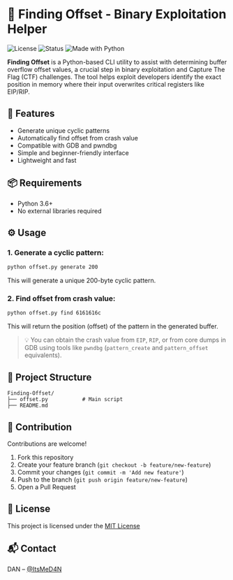 # 🧠 Finding Offset - Binary Exploitation Helper

![License](https://img.shields.io/badge/license-MIT-blue.svg)
![Status](https://img.shields.io/badge/status-active-brightgreen)
![Made with Python](https://img.shields.io/badge/Made%20with-Python-blue)

**Finding Offset** is a Python-based CLI utility to assist with determining buffer overflow offset values, a crucial step in binary exploitation and Capture The Flag (CTF) challenges. The tool helps exploit developers identify the exact position in memory where their input overwrites critical registers like EIP/RIP.

## 🚀 Features

- Generate unique cyclic patterns
- Automatically find offset from crash value
- Compatible with GDB and pwndbg
- Simple and beginner-friendly interface
- Lightweight and fast

## 📦 Requirements

- Python 3.6+
- No external libraries required

## ⚙️ Usage

### 1. Generate a cyclic pattern:

```bash
python offset.py generate 200
```

This will generate a unique 200-byte cyclic pattern.

### 2. Find offset from crash value:

```bash
python offset.py find 6161616c
```

This will return the position (offset) of the pattern in the generated buffer.

> 💡 You can obtain the crash value from `EIP`, `RIP`, or from core dumps in GDB using tools like `pwndbg` (`pattern_create` and `pattern_offset` equivalents).

## 📁 Project Structure

```
Finding-Offset/
├── offset.py           # Main script
├── README.md
```

## 🤝 Contribution

Contributions are welcome!

1. Fork this repository
2. Create your feature branch (`git checkout -b feature/new-feature`)
3. Commit your changes (`git commit -m 'Add new feature'`)
4. Push to the branch (`git push origin feature/new-feature`)
5. Open a Pull Request

## 📄 License

This project is licensed under the [MIT License](LICENSE)

## 📬 Contact

DAN – [@ItsMeD4N](https://github.com/ItsMeD4N)
